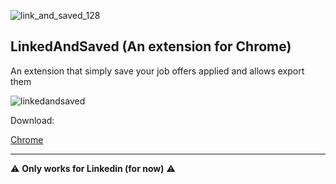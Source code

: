 ![link_and_saved_128](https://user-images.githubusercontent.com/15237067/150875456-6b41f232-224f-4637-990b-3a692610963b.png)</center>
## LinkedAndSaved (An extension for Chrome)


An extension that simply save your job offers applied and allows export them

![linkedandsaved](https://user-images.githubusercontent.com/15237067/194965150-8bbdefe8-b136-49e5-9e2c-30af8304c752.png)

Download:

[Chrome](https://chrome.google.com/webstore/detail/linkedandsaved/lklfocnmbkglkcmaponjcidafbfnnfmo)

---

⚠ **Only works for Linkedin (for now)** ⚠
